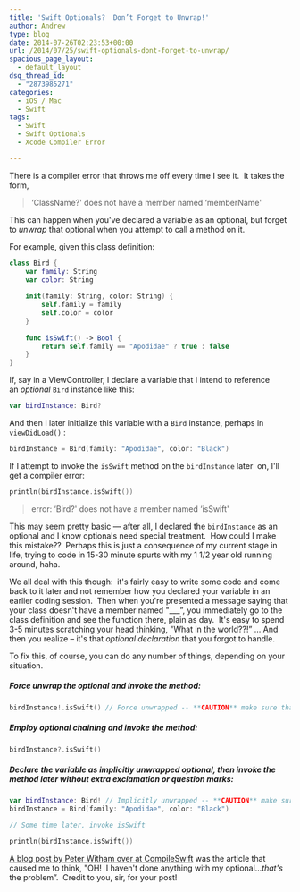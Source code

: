```yaml
---
title: 'Swift Optionals?  Don’t Forget to Unwrap!'
author: Andrew
type: blog
date: 2014-07-26T02:23:53+00:00
url: /2014/07/25/swift-optionals-dont-forget-to-unwrap/
spacious_page_layout:
  - default_layout
dsq_thread_id:
  - "2873985271"
categories:
  - iOS / Mac
  - Swift
tags:
  - Swift
  - Swift Optionals
  - Xcode Compiler Error

---
```

There is a compiler error that throws me off every time I see it.  It takes the form,

> &#8216;ClassName?' does not have a member named &#8216;memberName'

This can happen when you've declared a variable as an optional, but forget to _unwrap_ that optional when you attempt to call a method on it.

For example, given this class definition:

```swift
class Bird {
	var family: String
	var color: String
 
	init(family: String, color: String) {
		self.family = family
		self.color = color
	}
 
	func isSwift() -> Bool {
		return self.family == "Apodidae" ? true : false
	}
}
```

If, say in a ViewController, I declare a variable that I intend to reference an _optional_ `Bird` instance like this:

```swift
var birdInstance: Bird?
```

And then I later initialize this variable with a `Bird` instance, perhaps in `viewDidLoad()` :

```swift
birdInstance = Bird(family: "Apodidae", color: "Black")
```

If I attempt to invoke the `isSwift` method on the `birdInstance` later  on, I'll get a compiler error:

```swift
println(birdInstance.isSwift())
```

> error: &#8216;Bird?' does not have a member named &#8216;isSwift'

This may seem pretty basic &#8212; after all, I declared the `birdInstance` as an optional and I know optionals need special treatment.  How could I make this mistake??  Perhaps this is just a consequence of my current stage in life, trying to code in 15-30 minute spurts with my 1 1/2 year old running around, haha.

We all deal with this though:  it's fairly easy to write some code and come back to it later and not remember how you declared your variable in an earlier coding session.  Then when you're presented a message saying that your class doesn't have a member named "\___&#8221;, you immediately go to the class definition and see the function there, plain as day.  It's easy to spend 3-5 minutes scratching your head thinking, "What in the world??!&#8221; &#8230; And then you realize – it's that _optional declaration_ that you forgot to handle.

To fix this, of course, you can do any number of things, depending on your situation.

##### Force unwrap the optional and invoke the method:

```swift
birdInstance!.isSwift() // Force unwrapped -- **CAUTION** make sure that birdInstance gets instantiated before you do this,&nbsp;or you'll get a runtime error
```

##### Employ optional chaining and invoke the method:

```swift
birdInstance?.isSwift()
```

##### Declare the variable as implicitly unwrapped optional, then invoke the method later without extra exclamation or question marks:

```swift
var birdInstance: Bird! // Implicitly unwrapped -- **CAUTION** make sure that birdInstance gets instantiated before you use it, or you'll get a runtime error
birdInstance = Bird(family: "Apodidae", color: "Black")

// Some time later, invoke isSwift

println(birdInstance.isSwift())
```

<a title="CompileSwift - Optionals" href="http://www.compileswift.com/intermediate/optionals/?utm_content=bufferfba01&utm_medium=social&utm_source=twitter.com&utm_campaign=buffer" target="_blank">A blog post by Peter Witham over at CompileSwift</a> was the article that caused me to think, "OH!  I haven't done anything with my optional&#8230;_that's_ the problem&#8221;.  Credit to you, sir, for your post!